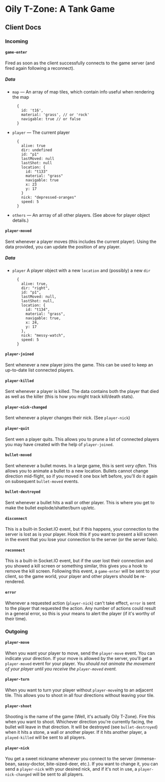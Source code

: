 <link rel="stylesheet" href="http://devcenter.heroku.com/stylesheets/dev-center/base.css" />

# Oily T-Zone: A Tank Game
## Client Docs

### Incoming
#### `game-enter`
Fired as soon as the client successfully connects to the game server (and fired again following a reconnect).
##### Data
* `map` &mdash; An array of map tiles, which contain info useful when rendering the map
      
        {
          id: 't16',
          material: 'grass', // or 'rock'
          navigable: true // or false
        }

* `player` &mdash; The current player

        {
          alive: true
          dir: undefined
          id: "p1"
          lastMoved: null
          lastShot: null
          location: {
            id: "t133"
            material: "grass"
            navigable: true
            x: 23
            y: 17
          }
          nick: "depressed-oranges"
          speed: 5
        }

* `others` &mdash; An arrray of all other players. (See above for player object details.)

#### `player-moved`
Sent whenever a player moves (this includes the current player). Using the data provided, you can update the position of any player.
##### Data
* `player` A player object with a new `location` and (possibly) a new `dir`

        {
          alive: true,
          dir: "right",
          id: "p1",
          lastMoved: null,
          lastShot: null,
          location: {
            id: "t134",
            material: "grass",
            navigable: true,
            x: 24,
            y: 17
          },
          nick: "messy-watch",
          speed: 5
        }

#### `player-joined`
Sent whenever a new player joins the game. This can be used to keep an up-to-date list connected players.

#### `player-killed`
Sent whenever a player is killed. The data contains both the player that died as well as the killer (this is how you might track kill/death stats).

#### `player-nick-changed`
Sent whenever a player changes their nick. (See `player-nick`)

#### `player-quit`
Sent wen a player quits. This allows you to prune a list of connected players you may have created with the help of `player-joined`.

#### `bullet-moved`
Sent whenever a bullet moves. In a large game, this is sent *very often*. This allows you to animate a bullet to a new location. Bullets cannot change direction mid-flight, so if you moved it one box left before, you'll do it again on subsequent `bullet-moved` events.

#### `bullet-destroyed`
Sent whenever a bullet hits a wall or other player. This is where you get to make the bullet explode/shatter/burn up/etc.

#### `disconnect`
This is a built-in Socket.IO event, but if this happens, your connection to the server is lost as is your player. Hook this if you want to present a kill screen in the event that you lose your connection to the server (or the server fails).

#### `reconnect`
This is a built-in Socket.IO event, but if the user lost their connection and you showed a kill screen or something similar, this gives you a hook to remove the kill screen. Following this event, a `game-enter` will be sent to your client, so the game world, your player and other players should be re-rendered.

#### `error`
Whenever a requested action (`player-nick`) can't take effect, `error` is sent to the player that requested the action. Any number of actions could result in a general error, so this is your means to alert the player (if it's worthy of their time).

### Outgoing

#### `player-move`
When you want your player to move, send the `player-move` event. You can indicate your direction. If your move is allowed by the server, you'll get a `player-moved` event for your player. *You should not animate the movement of your player until you receive the `player-moved` event.*

#### `player-turn`
When you want to turn your player without `player-move`ing to an adjacent tile. This allows you to shoot in all four directions without leaving your tile.

#### `player-shoot`
Shooting is the name of the game (Well, it's actually Oily T-Zone). Fire this when you want to shoot. Whichever direction you're currently facing, the bullet will leave in that direction. It will be destroyed (see `bullet-destroyed`) when it hits a stone, a wall or another player. If it hits another player, a `played-killed` will be sent to all players.

#### `player-nick`
You get a sweet nickname whenever you connect to the server (immense-bean, sassy-doctor, bite-sized-deer, etc.). If you want to change it, you can send a `player-nick` with your desired nick, and if it's not in use, a `player-nick-changed` will be sent to all players.
